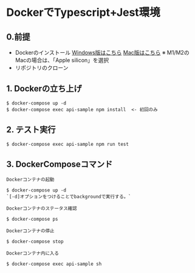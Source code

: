# DockerでTypescript+Jest環境

## 0.前提
- Dockerのインストール
[Windows版はこちら](https://docs.docker.com/desktop/install/windows-install/)
[Mac版はこちら](https://docs.docker.com/desktop/install/mac-install/) ※ M1/M2のMacの場合は、「Apple silicon」を選択
- リポジトリのクローン

## 1. Dockerの立ち上げ
```
$ docker-compose up -d
$ docker-compose exec api-sample npm install  <- 初回のみ
```

## 2. テスト実行
```
$ docker-compose exec api-sample npm run test
```

## 3. DockerComposeコマンド
`Dockerコンテナの起動`
```
$ docker-compose up -d
`[-d]オプションをつけることでbackgroundで実行する。`
```

`Dockerコンテナのステータス確認`
```
$ docker-compose ps
```

`Dockerコンテナの停止`
```
$ docker-compose stop
```

`Dockerコンテナ内に入る`
```
$ docker-compose exec api-sample sh
```